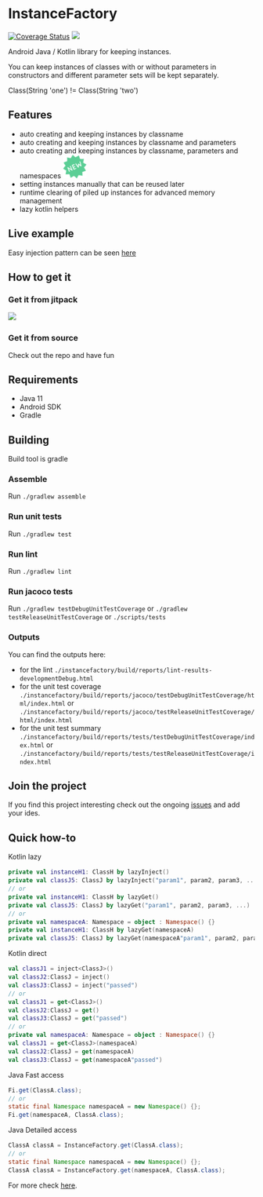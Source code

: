 # InstanceFactory

[![Coverage Status](https://coveralls.io/repos/github/ranapat/instancefactory/badge.svg?branch=master)](https://coveralls.io/github/ranapat/instancefactory?branch=master)
[![](https://jitci.com/gh/ranapat/instancefactory/svg)](https://jitci.com/gh/ranapat/instancefactory)

Android Java / Kotlin library for keeping instances.

You can keep instances of classes with or without parameters in constructors and different parameter sets will be kept separately.

Class(String 'one') != Class(String 'two')

## Features

- auto creating and keeping instances by classname
- auto creating and keeping instances by classname and parameters
- auto creating and keeping instances by classname, parameters and namespaces ![new](./documentation/assets/new_24x24.png)
- setting instances manually that can be reused later
- runtime clearing of piled up instances for advanced memory management
- lazy kotlin helpers

## Live example

Easy injection pattern can be seen [here](./app/src/main/java/org/ranapat/instancefactory/example)

## How to get it

### Get it from jitpack
[![](https://jitpack.io/v/ranapat/instancefactory.svg)](https://jitpack.io/#ranapat/instancefactory)

### Get it from source
Check out the repo and have fun

## Requirements
* Java 11
* Android SDK
* Gradle

## Building
Build tool is gradle

### Assemble
Run `./gradlew assemble`

### Run unit tests
Run `./gradlew test`

### Run lint
Run `./gradlew lint`

### Run jacoco tests
Run `./gradlew testDebugUnitTestCoverage` or `./gradlew testReleaseUnitTestCoverage` or `./scripts/tests`

### Outputs
You can find the outputs here:
- for the lint
`./instancefactory/build/reports/lint-results-developmentDebug.html`
- for the unit test coverage
`./instancefactory/build/reports/jacoco/testDebugUnitTestCoverage/html/index.html` or `./instancefactory/build/reports/jacoco/testReleaseUnitTestCoverage/html/index.html`
- for the unit test summary
`./instancefactory/build/reports/tests/testDebugUnitTestCoverage/index.html` or `./instancefactory/build/reports/tests/testReleaseUnitTestCoverage/index.html` 

## Join the project
If you find this project interesting check out the ongoing
[issues](https://github.com/ranapat/instancefactory/issues) and add your ides.

## Quick how-to

Kotlin lazy

```kotlin
private val instanceH1: ClassH by lazyInject()
private val classJ5: ClassJ by lazyInject("param1", param2, param3, ...)
// or
private val instanceH1: ClassH by lazyGet()
private val classJ5: ClassJ by lazyGet("param1", param2, param3, ...)
// or
private val namespaceA: Namespace = object : Namespace() {}
private val instanceH1: ClassH by lazyGet(namespaceA)
private val classJ5: ClassJ by lazyGet(namespaceA"param1", param2, param3, ...)
```

Kotlin direct

```kotlin
val classJ1 = inject<ClassJ>()
val classJ2:ClassJ = inject()
val classJ3:ClassJ = inject("passed")
// or
val classJ1 = get<ClassJ>()
val classJ2:ClassJ = get()
val classJ3:ClassJ = get("passed")
// or
private val namespaceA: Namespace = object : Namespace() {}
val classJ1 = get<ClassJ>(namespaceA)
val classJ2:ClassJ = get(namespaceA)
val classJ3:ClassJ = get(namespaceA"passed")
```

Java Fast access

```java
Fi.get(ClassA.class);
// or
static final Namespace namespaceA = new Namespace() {};
Fi.get(namespaceA, ClassA.class);
```

Java Detailed access

```java
ClassA classA = InstanceFactory.get(ClassA.class);
// or
static final Namespace namespaceA = new Namespace() {};
ClassA classA = InstanceFactory.get(namespaceA, ClassA.class);
```

For more check [here](./documentation/examples/index.md).